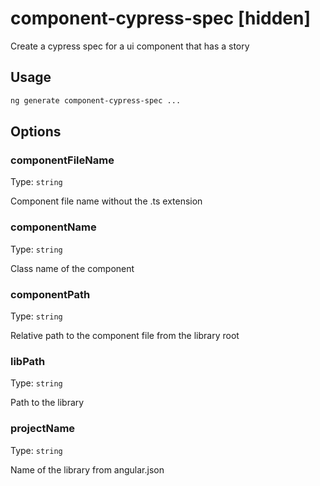 # component-cypress-spec [hidden]

Create a cypress spec for a ui component that has a story

## Usage

```bash
ng generate component-cypress-spec ...

```

## Options

### componentFileName

Type: `string`

Component file name without the .ts extension

### componentName

Type: `string`

Class name of the component

### componentPath

Type: `string`

Relative path to the component file from the library root

### libPath

Type: `string`

Path to the library

### projectName

Type: `string`

Name of the library from angular.json
